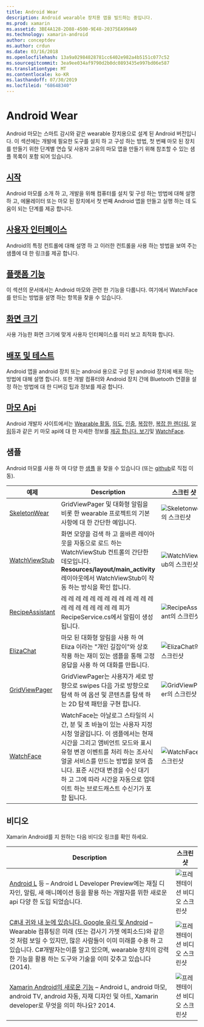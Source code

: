 ```yaml
---
title: Android Wear
description: Android wearable 장치용 앱을 빌드하는 중입니다.
ms.prod: xamarin
ms.assetid: 3BE4A128-2D88-4500-9E48-20375EA99A49
ms.technology: xamarin-android
author: conceptdev
ms.author: crdun
ms.date: 03/16/2018
ms.openlocfilehash: 13a9a02984828781cc6402e982a4b5151c077c52
ms.sourcegitcommit: 3ea9ee034af9790d2b0dc0893435e997bd06e587
ms.translationtype: MT
ms.contentlocale: ko-KR
ms.lasthandoff: 07/30/2019
ms.locfileid: "68648340"
---
```

# <a name="android-wear"></a>Android Wear

Android 마모는 스마트 감시와 같은 wearable 장치용으로 설계 된 Android 버전입니다. 이 섹션에는 개발에 필요한 도구를 설치 하 고 구성 하는 방법, 첫 번째 마모 된 장치를 만들기 위한 단계별 연습 및 사용자 고유의 마모 앱을 만들기 위해 참조할 수 있는 샘플 목록이 포함 되어 있습니다.

## <a name="getting-startedandroidwearget-startedindexmd"></a>[시작](~/android/wear/get-started/index.md)

Android 마모를 소개 하 고, 개발을 위해 컴퓨터를 설치 및 구성 하는 방법에 대해 설명 하 고, 에뮬레이터 또는 마모 된 장치에서 첫 번째 Android 앱을 만들고 실행 하는 데 도움이 되는 단계를 제공 합니다.

## <a name="user-interfaceandroidwearuser-interfaceindexmd"></a>[사용자 인터페이스](~/android/wear/user-interface/index.md)

Android의 특정 컨트롤에 대해 설명 하 고 이러한 컨트롤을 사용 하는 방법을 보여 주는 샘플에 대 한 링크를 제공 합니다.

## <a name="platform-featuresandroidwearplatformindexmd"></a>[플랫폼 기능](~/android/wear/platform/index.md)

이 섹션의 문서에서는 Android 마모와 관련 한 기능을 다룹니다. 여기에서 WatchFace를 만드는 방법을 설명 하는 항목을 찾을 수 있습니다.

## <a name="screen-sizesandroidwearscreen-sizesmd"></a>[화면 크기](~/android/wear/screen-sizes.md)

사용 가능한 화면 크기에 맞게 사용자 인터페이스를 미리 보고 최적화 합니다.

## <a name="deployment--testingandroidweardeploy-testindexmd"></a>[배포 및 테스트](~/android/wear/deploy-test/index.md)

Android 앱을 android 장치 또는 android 용으로 구성 된 android 장치에 배포 하는 방법에 대해 설명 합니다. 또한 개발 컴퓨터와 Android 장치 간에 Bluetooth 연결을 설정 하는 방법에 대 한 디버깅 팁과 정보를 제공 합니다.

## <a name="wear-apishttpsdeveloperandroidcomreferenceandroidsupportwearable"></a>[마모 Api](https://developer.android.com/reference/android/support/wearable)

Android 개발자 사이트에서는 [Wearable 활동](https://developer.android.com/reference/android/support/wearable/activity/package-summary.html), [의도](https://developer.android.com/reference/com/google/android/wearable/intent/package-summary.html), [인증](https://developer.android.com/reference/android/support/wearable/authentication/package-summary.html), [복잡](https://developer.android.com/reference/android/support/wearable/complications/package-summary.html)한, [복잡 한 렌더링](https://developer.android.com/reference/android/support/wearable/complications/rendering/package-summary.html), [알림](https://developer.android.com/reference/android/support/wearable/notifications/package-summary.html)등과 같은 키 마모 api에 대 한 자세한 정보를 [제공 합니다. 보기](https://developer.android.com/reference/android/support/wearable/view/package-summary.html)및 [WatchFace](https://developer.android.com/reference/android/support/wearable/watchface/package-summary.html).



## <a name="samples"></a>샘플

Android 마모를 사용 하 여 다양 한 [샘플](https://docs.microsoft.com/samples/browse/?products=xamarin&term=Xamarin.Android+wear) 을 찾을 수 있습니다 (또는 [github](https://github.com/xamarin/monodroid-samples/tree/master/wear)로 직접 이동).

|예제|Description|스크린 샷|
|--- |--- |--- |
|[SkeletonWear](https://docs.microsoft.com/samples/xamarin/monodroid-samples/wear-skeletonwear)|GridViewPager 및 대화형 알림을 비롯 한 wearable 프로젝트의 기본 사항에 대 한 간단한 예입니다.|![Skeletonwear의 스크린샷](images/skeleton.png)|
|[WatchViewStub](https://docs.microsoft.com/samples/xamarin/monodroid-samples/wear-watchviewstub)|화면 모양을 검색 하 고 올바른 레이아웃을 자동으로 로드 하는 WatchViewStub 컨트롤의 간단한 데모입니다. **Resources/layout/main_activity** 레이아웃에서 WatchViewStub이 작동 하는 방식을 확인 합니다.|![WatchViewStub의 스크린샷](images/watchview.png)|
|[RecipeAssistant](https://docs.microsoft.com/samples/xamarin/monodroid-samples/wear-recipeassistant)|레 레 레 레 레 레 레 레 레 레 레 레 레 레 레 레 레 레 레 레 레 피가 RecipeService.cs에서 알림이 생성 됩니다.|![RecipeAssistant의 스크린샷](images/recipeassist.png)|
|[ElizaChat](https://docs.microsoft.com/samples/xamarin/monodroid-samples/wear-elizachat)|마모 된 대화형 알림을 사용 하 여 Eliza 이라는 "개인 길잡이"와 상호 작용 하는 재미 있는 샘플을 통해 고정 응답을 사용 하 여 대화를 만듭니다.|![ElizaChat의 스크린샷](images/eliza.png)|
|[GridViewPager](https://docs.microsoft.com/samples/xamarin/monodroid-samples/wear-gridviewpager)|GridViewPager는 사용자가 세로 방향으로 swipes 다음 가로 방향으로 탐색 하 여 옵션 및 콘텐츠를 탐색 하는 2D 탐색 패턴을 구현 합니다.|![GridViewPager의 스크린샷](images/gridviewpager.png)|
|[WatchFace](https://docs.microsoft.com/samples/xamarin/monodroid-samples/wear-watchface)|WatchFace는 아날로그 스타일의 시간, 분 및 초 바늘이 있는 사용자 지정 시청 얼굴입니다. 이 샘플에서는 현재 시간을 그리고 앰비언트 모드와 표시 유형 변경 이벤트를 처리 하는 조사식 얼굴 서비스를 만드는 방법을 보여 줍니다. 표준 시간대 변경을 수신 대기 하 고 그에 따라 시간을 자동으로 업데이트 하는 브로드캐스트 수신기가 포함 됩니다.|![WatchFace의 스크린샷](images/gridviewpager.png)|


## <a name="videos"></a>비디오

Xamarin Android를 지 원하는 다음 비디오 링크를 확인 하세요.

|Description|스크린 샷|
|--- |--- |
|[Android L](https://blog.xamarin.com/webinar-recording-android-l-and-so-much-more/) 등 &ndash; Android L Developer Preview에는 재질 디자인, 알림, 새 애니메이션 등을 활용 하는 개발자를 위한 새로운 api 다양 한 도입 되었습니다.|![프레젠테이션 비디오 스크린샷](images/video-android-l.png)|
|[C#내 귀와 내 눈에 있습니다. Google 유리 및 Android](https://www.youtube.com/watch?v=80H8tXByZQc) &ndash; Wearable 컴퓨팅은 미래 (또는 검사기 가젯 에피소드)와 같은 것 처럼 보일 수 있지만, 많은 사람들이 이미 미래를 수용 하 고 있습니다. C#개발자는이를 알고 있으며, wearable 장치의 강력한 기능을 활용 하는 도구와 기술을 이미 갖추고 있습니다 (2014).|![프레젠테이션 비디오 스크린샷](images/video-eyes-ears.png)|
|[Xamarin Android의 새로운 기능](https://www.youtube.com/watch?v=Gpqc2XZIQfU) &ndash; Android L, android 마모, android TV, android 자동, 자재 디자인 및 아트, Xamarin developer로 무엇을 의미 하나요? 2014.|![프레젠테이션 비디오 스크린샷](Images/video-whats-new.png)|


<!--

March 18
https://blog.xamarin.com/android-wear/

August 14
https://blog.xamarin.com/android-l-developer-preview-android-wear-support/

August 27
https://blog.xamarin.com/tips-for-your-first-android-wear-app/

Watch Face
https://github.com/Redth/Xamarin.Wear.WatchFace
-->
